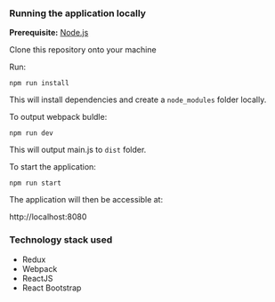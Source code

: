 ### Running the application locally

**Prerequisite:** [Node.js](https://nodejs.org/en/)

Clone this repository onto your machine

Run:

```
npm run install
```

This will install dependencies and create a `node_modules` folder locally.

To output webpack buldle:

```
npm run dev
```
This will output main.js to `dist` folder.

To start the application:

```
npm run start
```

The application will then be accessible at:

http://localhost:8080

### Technology stack used
* Redux
* Webpack
* ReactJS
* React Bootstrap
